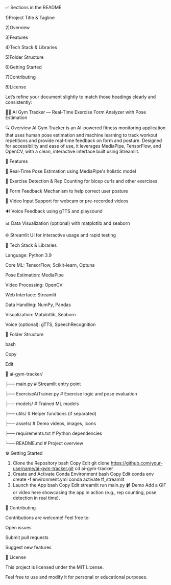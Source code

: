 ✅ Sections in the README

1)Project Title & Tagline

2)Overview

3)Features

4)Tech Stack & Libraries

5)Folder Structure

6)Getting Started

7)Contributing

8)License


Let’s refine your document slightly to match those headings clearly and consistently:

🏋️‍♂️ AI Gym Tracker — Real-Time Exercise Form Analyzer with Pose Estimation

🔍 Overview
AI Gym Tracker is an AI-powered fitness monitoring application that uses human pose estimation and machine learning to track workout repetitions and provide real-time feedback on form and posture. Designed for accessibility and ease of use, it leverages MediaPipe, TensorFlow, and OpenCV, with a clean, interactive interface built using Streamlit.

🚀 Features

🧍 Real-Time Pose Estimation using MediaPipe's holistic model

🔁 Exercise Detection & Rep Counting for bicep curls and other exercises

🧘 Form Feedback Mechanism to help correct user posture

🎥 Video Input Support for webcam or pre-recorded videos

🔊 Voice Feedback using gTTS and playsound

📊 Data Visualization (optional) with matplotlib and seaborn

🌐 Streamlit UI for interactive usage and rapid testing

🧰 Tech Stack & Libraries

Language: Python 3.9

Core ML: TensorFlow, Scikit-learn, Optuna

Pose Estimation: MediaPipe

Video Processing: OpenCV

Web Interface: Streamlit

Data Handling: NumPy, Pandas

Visualization: Matplotlib, Seaborn

Voice (optional): gTTS, SpeechRecognition


📁 Folder Structure

bash

Copy

Edit

📁 ai-gym-tracker/

├── main.py                 # Streamlit entry point

├── ExerciseAiTrainer.py    # Exercise logic and pose evaluation

├── models/                 # Trained ML models

├── utils/                  # Helper functions (if separated)

├── assets/                 # Demo videos, images, icons

├── requirements.txt        # Python dependencies

└── README.md               # Project overview

⚙️ Getting Started
1. Clone the Repository
bash
Copy
Edit
git clone https://github.com/your-username/ai-gym-tracker.git
cd ai-gym-tracker
2. Create and Activate Conda Environment
bash
Copy
Edit
conda env create -f environment.yml
conda activate tf_streamlit
3. Launch the App
bash
Copy
Edit
streamlit run main.py
📹 Demo
Add a GIF or video here showcasing the app in action (e.g., rep counting, pose detection in real time).

🙌 Contributing

Contributions are welcome!
Feel free to:

Open issues

Submit pull requests

Suggest new features

📄 License

This project is licensed under the MIT License.

Feel free to use and modify it for personal or educational purposes.


